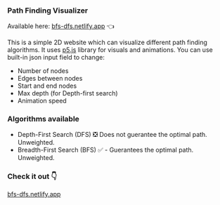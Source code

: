 ### Path Finding Visualizer
Available here: [bfs-dfs.netlify.app](https://bfs-dfs.netlify.app/ "bfs-dfs.netlify.app") 👈

This is a simple 2D website which can visualize different path finding algorithms. It uses [p5.js](https://p5js.org/ "p5.js") library for visuals and animations. You can use built-in json input field to change:
- Number of nodes
- Edges between nodes
- Start and end nodes
- Max depth (for Depth-first search)
- Animation speed

### Algorithms available
- Depth-First Search (DFS) ❎ Does not guerantee the optimal path. Unweighted.
- Breadth-First Search (BFS) ✅ - Guerantees the optimal path. Unweighted.

### Check it out 👇
[bfs-dfs.netlify.app](https://bfs-dfs.netlify.app/ "bfs-dfs.netlify.app")
